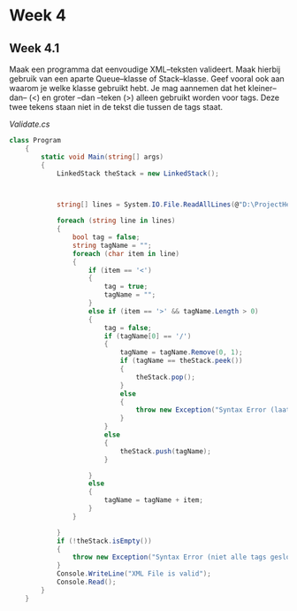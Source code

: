 # Week 4
## Week 4.1
Maak een programma dat eenvoudige XML–teksten valideert. Maak 
hierbij gebruik van een aparte Queue–klasse of Stack–klasse. Geef 
vooral ook aan waarom je welke klasse gebruikt hebt. 
Je mag aannemen dat het kleiner–dan– (<) en groter –dan –teken (>) 
alleen gebruikt worden voor tags. Deze twee tekens staan niet in de 
tekst die tussen de tags staat. 


_Validate.cs_
```C#
class Program
    {
        static void Main(string[] args)
        {
            LinkedStack theStack = new LinkedStack();



            string[] lines = System.IO.File.ReadAllLines(@"D:\ProjectHexagon\AlgoritmiekDatastructuren\AlgoritmiekDatastructuren\XMLFile1.xml");

            foreach (string line in lines)
            {
                bool tag = false;
                string tagName = "";
                foreach (char item in line)
                {
                    if (item == '<')
                    {
                        tag = true;
                        tagName = "";
                    }
                    else if (item == '>' && tagName.Length > 0)
                    {
                        tag = false;
                        if (tagName[0] == '/')
                        {
                            tagName = tagName.Remove(0, 1);
                            if (tagName == theStack.peek())
                            {
                                theStack.pop();
                            }
                            else
                            {
                                throw new Exception("Syntax Error (laatste tag is niet gelijk aan huidige tag)");
                            }
                        }
                        else
                        {
                            theStack.push(tagName);
                        }

                    }
                    else
                    {
                        tagName = tagName + item;
                    }
                }

            }
            if (!theStack.isEmpty())
            {
                throw new Exception("Syntax Error (niet alle tags gesloten) ");
            }
            Console.WriteLine("XML File is valid");
            Console.Read();
        }
    }
```
